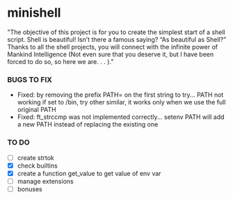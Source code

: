 # minishell
"﻿The objective of this project is for you to create the simplest start of a shell script. Shell is beautiful! Isn’t there a famous saying? “As beautiful as Shell?” Thanks to all the shell projects, you will connect with the infinite power of Mankind Intelligence (Not even sure that you deserve it, but I have been forced to do so, so here we are. . . )."


### BUGS TO FIX

* Fixed: by removing the prefix PATH= on the first string to try... PATH not working if set to /bin, try other similar, it works only when we use the full original PATH
* Fixed: ft_strccmp was not implemented correctly... setenv PATH will add a new PATH instead of replacing the existing one

### TO DO

- [ ] create strtok
- [x] check builtins
- [x] create a function get_value to get value of env var
- [ ] manage extensions
- [ ] bonuses
